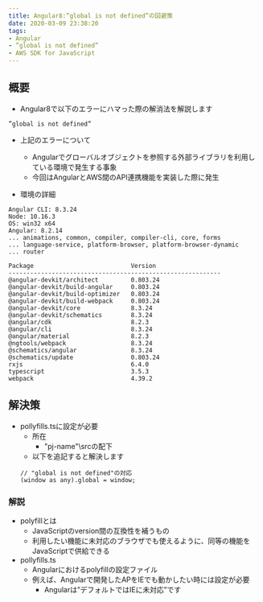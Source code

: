 ```yaml
---
title: Angular8:”global is not defined”の回避策
date: 2020-03-09 23:38:20
tags: 
- Angular
- ”global is not defined”
- AWS SDK for JavaScript
---
```


## 概要
- Angular8で以下のエラーにハマった際の解消法を解説します
```
”global is not defined”
```

- 上記のエラーについて
    - Angularでグローバルオブジェクトを参照する外部ライブラリを利用している環境で発生する事象
    - 今回はAngularとAWS間のAPI連携機能を実装した際に発生

- 環境の詳細
```
Angular CLI: 8.3.24
Node: 10.16.3
OS: win32 x64
Angular: 8.2.14
... animations, common, compiler, compiler-cli, core, forms
... language-service, platform-browser, platform-browser-dynamic
... router

Package                           Version
-----------------------------------------------------------
@angular-devkit/architect         0.803.24
@angular-devkit/build-angular     0.803.24
@angular-devkit/build-optimizer   0.803.24
@angular-devkit/build-webpack     0.803.24
@angular-devkit/core              8.3.24
@angular-devkit/schematics        8.3.24
@angular/cdk                      8.2.3
@angular/cli                      8.3.24
@angular/material                 8.2.3
@ngtools/webpack                  8.3.24
@schematics/angular               8.3.24
@schematics/update                0.803.24
rxjs                              6.4.0
typescript                        3.5.3
webpack                           4.39.2
```

## 解決策
- pollyfills.tsに設定が必要
    - 所在
        - "pj-name"\srcの配下
    - 以下を追記すると解決します
    ```
    // "global is not defined"の対応
    (window as any).global = window;
    ``` 

### 解説
- polyfillとは
    - JavaScriptのversion間の互換性を補うもの
    - 利用したい機能に未対応のブラウザでも使えるように、同等の機能をJavaScriptで供給できる
- pollyfills.ts
    - Angularにおけるpolyfillの設定ファイル
    - 例えば、Angularで開発したAPをIEでも動かしたい時には設定が必要
        - Angularは”デフォルトではIEに未対応”です